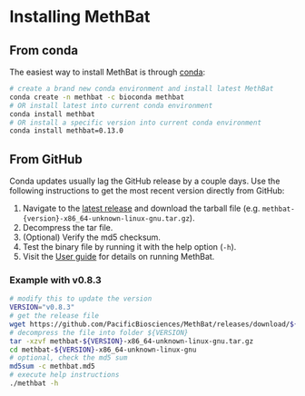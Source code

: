 # Installing MethBat
## From conda
The easiest way to install MethBat is through [conda](https://docs.conda.io/projects/conda/en/stable/user-guide/install/index.html):

```bash
# create a brand new conda environment and install latest MethBat
conda create -n methbat -c bioconda methbat
# OR install latest into current conda environment
conda install methbat
# OR install a specific version into current conda environment
conda install methbat=0.13.0
```

## From GitHub
Conda updates usually lag the GitHub release by a couple days.
Use the following instructions to get the most recent version directly from GitHub:

1. Navigate to the [latest release](https://github.com/PacificBiosciences/MethBat/releases/latest) and download the tarball file (e.g. `methbat-{version}-x86_64-unknown-linux-gnu.tar.gz`).
2. Decompress the tar file.
3. (Optional) Verify the md5 checksum.
4. Test the binary file by running it with the help option (`-h`).
5. Visit the [User guide](./user_guide.md) for details on running MethBat.

### Example with v0.8.3
```bash
# modify this to update the version
VERSION="v0.8.3"
# get the release file
wget https://github.com/PacificBiosciences/MethBat/releases/download/${VERSION}/methbat-${VERSION}-x86_64-unknown-linux-gnu.tar.gz
# decompress the file into folder ${VERSION}
tar -xzvf methbat-${VERSION}-x86_64-unknown-linux-gnu.tar.gz
cd methbat-${VERSION}-x86_64-unknown-linux-gnu
# optional, check the md5 sum
md5sum -c methbat.md5
# execute help instructions
./methbat -h
```
